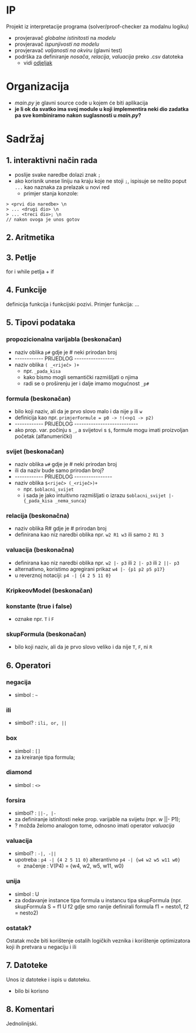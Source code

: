 # IP
Projekt iz interpretacije programa (solver/proof-checker za modalnu logiku)
* provjeravač *globalne istinitosti* na *modelu*
* provjeravač *ispunjivosti na modelu*
* provjeravač *valjanosti na okviru* (glavni test)
* podrška za definiranje *nosača*, *relacija*, *valuacija* preko .csv datoteka
	* vidi [odjeljak](#7-datoteke)

# Organizacija

* *main.py* je glavni source code u kojem će biti aplikacija
* **je li ok da svatko ima svoj module u koji implementira neki dio zadatka pa sve kombiniramo nakon suglasnosti u *main.py*?**

# Sadržaj

## 1. interaktivni način rada
* poslije svake naredbe dolazi znak `;`
* ako korisnik unese liniju na kraju koje ne stoji `;`, ispisuje se nešto poput `...` kao naznaka za prelazak u novi red
	* primjer stanja konzole: 
```
> <prvi dio naredbe> \n
> ... <drugi dio> \n
> ... <treci dio>; \n
// nakon ovoga je unos gotov
```

## 2. Aritmetika

## 3. Petlje 
for i while petlja + if

## 4. Funkcije
definicija funkcija i funkcijski pozivi. Primjer funkcija: ... 

## 5. Tipovi podataka
### propozicionalna varijabla (beskonačan)
* naziv oblika `p#` gdje je # neki prirodan broj
* ------------ PRIJEDLOG -----------------
* naziv oblika `( _<riječ> )+ `
	* npr. `_pada_kisa` 
	* kako bismo mogli semantički razmišljati o njima
	* radi se o proširenju jer i dalje imamo mogućnost `_p#`

### formula (beskonačan)
* bilo koji naziv, ali da je prvo slovo malo i da nije `p` ili `w`
* definicija kao npr. `primjerFormule = p0 -> !(<>p1 -> p2)`
* ------------ PRIJEDLOG ---------------------------
* ako prop. var. počinju s `_`, a svijetovi s `$`, formule mogu imati proizvoljan početak (alfanumerički)

### svijet (beskonačan)
* naziv oblika `w#` gdje je # neki prirodan broj
* ili da naziv bude samo prirodan broj?
* ------------ PRIJEDLOG ----------------
* naziv oblika `$<riječ> (_<riječ>)+`
	* npr. `$oblacni_svijet`
	* i sada je  jako intuitivno razmišljati o izrazu `$oblacni_svijet |- {_pada_kisa _nema_sunca}` 

### relacija (beskonačna)
* naziv oblika R# gdje je # prirodan broj
* definirana kao niz naredbi oblika npr. `w2 R1 w3` ili samo `2 R1 3`

### valuacija (beskonačna)
* definirana kao niz naredbi oblika npr. `w2 |- p3` ili `2 |- p3` ili `2 ||- p3`
* alternativno, koristimo agregirani prikaz `w4 |- {p1 p2 p5 p17}` 
* u reverznoj notaciji: `p4 -| {4 2 5 11 0}`

### KripkeovModel (beskonačan)
### konstante (true i false)
* oznake npr. `T` i `F`

### skupFormula (beskonačan)
* bilo koji naziv, ali da je prvo slovo veliko i da nije `T`, `F`, ni `R`

## 6. Operatori

### negacija
* simbol : `~`

### ili
* simbol? : `ili, or, ||`

### box
* simbol : `[]`
* za kreiranje tipa formula;

### diamond 
* simbol : `<>`

### forsira
* simbol? : `||-, |-`
* za definiranje istinitosti neke prop. varijable na svijetu (npr. w ||- P1);
* ? možda želomo analogon tome, odnosno imati operator *valuacija*
  
### valuacija
* simbol? : `-|, -||`
* upotreba : `p4 -| {4 2 5 11 0}` alterantivno `p4 -| {w4 w2 w5 w11 w0}` 
	* značenje : V(P4) = {w4, w2, w5, w11, w0}

### unija
* simbol : U
* za dodavanje instance tipa formula u instancu tipa skupFormula (npr. skupFormula S = f1 U f2 gdje smo ranije definirali formula f1 = nesto1, f2 = nesto2)

### ostatak?
Ostatak može biti korištenje ostalih logičkih veznika i korištenje optimizatora koji ih pretvara u negaciju i ili

## 7. Datoteke
Unos iz datoteke i ispis u datoteku.
* bilo bi korisno 

## 8. Komentari
Jednolinijski.
